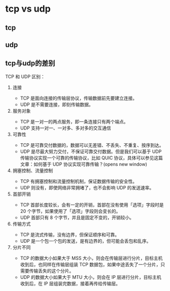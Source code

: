# tcp vs udp

## tcp

## udp

## tcp与udp的差别

TCP 和 UDP 区别：

<ol>
<li>连接</li>
<ul>
<li> TCP 是面向连接的传输层协议，传输数据前先要建立连接。
<li> UDP 是不需要连接，即刻传输数据。
</ul>
<li>服务对象</li>
<ul>
<li> TCP 是一对一的两点服务，即一条连接只有两个端点。
<li> UDP 支持一对一、一对多、多对多的交互通信
</ul>

<li>可靠性</li>
<ul>
<li> TCP 是可靠交付数据的，数据可以无差错、不丢失、不重复、按序到达。
<li> UDP 是尽最大努力交付，不保证可靠交付数据。但是我们可以基于 UDP 传输协议实现一个可靠的传输协议，比如 QUIC 协议，具体可以参见这篇文章：如何基于 UDP 协议实现可靠传输？(opens new window)
</ul>

<li>拥塞控制、流量控制</li>
<ul>
<li> TCP 有拥塞控制和流量控制机制，保证数据传输的安全性。
<li> UDP 则没有，即使网络非常拥堵了，也不会影响 UDP 的发送速率。
</ul>

<li>首部开销</li>

<ul>
<li> TCP 首部长度较长，会有一定的开销，首部在没有使用「选项」字段时是 20 个字节，如果使用了「选项」字段则会变长的。
<li> UDP 首部只有 8 个字节，并且是固定不变的，开销较小。
</ul>

<li>传输方式</li>
<ul>
<li> TCP 是流式传输，没有边界，但保证顺序和可靠。
<li> UDP 是一个包一个包的发送，是有边界的，但可能会丢包和乱序。
</ul>

<li>分片不同</li>
<ul>
<li> TCP 的数据大小如果大于 MSS 大小，则会在传输层进行分片，目标主机收到后，也同样在传输层组装 TCP 数据包，如果中途丢失了一个分片，只需要传输丢失的这个分片。
<li> UDP 的数据大小如果大于 MTU 大小，则会在 IP 层进行分片，目标主机收到后，在 IP 层组装完数据，接着再传给传输层。
</ul>

</ol>
